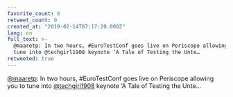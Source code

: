 ```yaml
---
favorite_count: 0
retweet_count: 0
created_at: "2019-02-14T07:17:20.000Z"
lang: en
full_text: >-
  @maaretp: In two hours, #EuroTestConf goes live on Periscope allowing you to
  tune into @techgirl1908 keynote ‘A Tale of Testing the Unte…
retweeted: true
---
```


[@maaretp](https://twitter.com/maaretp): In two hours, #EuroTestConf goes live
on Periscope allowing you to tune into
[@techgirl1908](https://twitter.com/techgirl1908) keynote ‘A Tale of Testing the
Unte…
